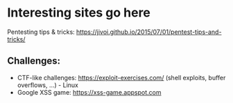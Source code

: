 # Interesting sites go here



Pentesting tips & tricks: https://jivoi.github.io/2015/07/01/pentest-tips-and-tricks/

## Challenges: 
- CTF-like challenges: https://exploit-exercises.com/ (shell exploits, buffer overflows, ...) - Linux
- Google XSS game: https://xss-game.appspot.com
